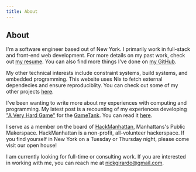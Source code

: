 ```yaml
---
title: About
---
```


## About

I'm a software engineer based out of New York.
I primarily work in full-stack and front-end web development.
For more details on my past work, check out [my resume](./resume.pdf).
You can also find more things I've done on [my GitHub](https://github.com/nickgirardo).

My other technical interests include constraint systems, build systems, and embedded programming.
This website uses Nix to fetch external dependecies and ensure reproduciblity.
You can check out some of my other projects [here](./projects.html).

I've been wanting to write more about my experiences with computing and programming.
My latest post is a recounting of my experiences developing ["A Very Hard Game"](/a-very-hard-game/index.html) for the [GameTank](https://gametank.zone/).
You can read it [here](/post/avhg-thoughts.html).

I serve as a member on the board of [HackManhattan](https://hackmanhattan.com/), Manhattans's Public Makerspace.
HackManhattan is a non-profit, all-volunteer hackerspace.
If you find yourself in New York on a Tuesday or Thursday night, please come visit our open house!

I am currently looking for full-time or consulting work.
If you are interested in working with me, you can reach me at [nickgirardo@gmail.com](mailto:nickgirardo@gmail.com).
